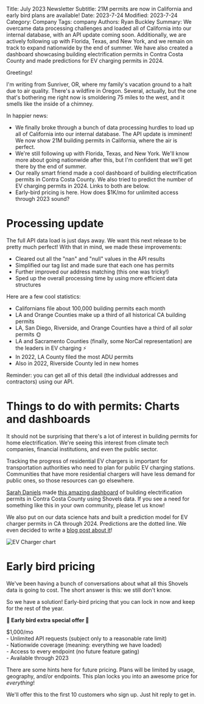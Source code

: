 Title: July 2023 Newsletter
Subtitle: 21M permits are now in California and early bird plans are available! 
Date: 2023-7-24
Modified: 2023-7-24
Category: Company
Tags: company
Authors: Ryan Buckley
Summary: We overcame data processing challenges and loaded all of California into our internal database, with an API update coming soon. Additionally, we are actively following up with Florida, Texas, and New York, and we remain on track to expand nationwide by the end of summer. We have also created a dashboard showcasing building electrification permits in Contra Costa County and made predictions for EV charging permits in 2024.


Greetings!

I'm writing from Sunriver, OR, where my family's vacation ground to a halt due to air quality. There's a wildfire in Oregon. Several, actually, but the one that's bothering me right now is smoldering 75 miles to the west, and it smells like the inside of a chimney.

In happier news: 

*   We finally broke through a bunch of data processing hurdles to load up all of California into our internal database. The API update is imminent! We now show 21M building permits in California, where the air is perfect.
*   We're still following up with Florida, Texas, and New York. We'll know more about going nationwide after this, but I'm confident that we'll get there by the end of summer.
*   Our really smart friend made a cool dashboard of building electrification permits in Contra Costa County. We also tried to predict the number of EV charging permits in 2024. Links to both are below.
*   Early-bird pricing is here. How does $1K/mo for unlimited access through 2023 sound?

Processing update
=================

The full API data load is just days away. We want this next release to be pretty much perfect! With that in mind, we made these improvements:

*   Cleared out all the "nan" and "null" values in the API results 
*   Simplified our tag list and made sure that each one has permits
*   Further improved our address matching (this one was tricky!)
*   Sped up the overall processing time by using more efficient data structures

Here are a few cool statistics:

*   Californians file about 100,000 building permits each month
*   LA and Orange Counties make up a third of all historical CA building permits
*   LA, San Diego, Riverside, and Orange Counties have a third of all _solar_ permits 🌞
*   LA and Sacramento Counties (finally, some NorCal representation) are the leaders in EV charging ⚡️
*   In 2022, LA County filed the most ADU permits
*   Also in 2022, Riverside County led in new homes

Reminder: you can get all of this detail (the individual addresses and contractors) using our API.

Things to do with permits: Charts and dashboards
================================================

It should not be surprising that there's a lot of interest in building permits for home electrification. We're seeing this interest from climate tech companies, financial institutions, and even the public sector. 

Tracking the progress of residential EV chargers is important for transportation authorities who need to plan for public EV charging stations. Communities that have more residential chargers will have less demand for public ones, so those resources can go elsewhere.

[Sarah Daniels](https://www.linkedin.com/in/sarahidaniels/) made [this amazing dashboard](https://public.tableau.com/app/profile/sarah.daniels4671/viz/CCCTestdashv1/Dashboard1#1) of building electrification permits in Contra Costa County using Shovels data. If you see a need for something like this in your own community, please let us know! 

We also put on our data science hats and built a prediction model for EV charger permits in CA through 2024. Predictions are the dotted line. We even decided to write a [blog post about it]({filename}ev-charger-growth.md)! 

![EV Charger chart]({static}/images/shovels_ev_prediction.png)

Early bird pricing
==================

We've been having a bunch of conversations about what all this Shovels data is going to cost. The short answer is this: we still don't know. 

So we have a solution! Early-bird pricing that you can lock in now and keep for the rest of the year. 

**🐣 Early bird extra special offer 🐣**

$1,000/mo  
\- Unlimited API requests (subject only to a reasonable rate limit)  
\- Nationwide coverage (meaning: everything we have loaded)  
\- Access to every endpoint (no future feature gating)  
\- Available through 2023

There are some hints here for future pricing. Plans will be limited by usage, geography, and/or endpoints. This plan locks you into an awesome price for _everything_!

We'll offer this to the first 10 customers who sign up. Just hit reply to get in.